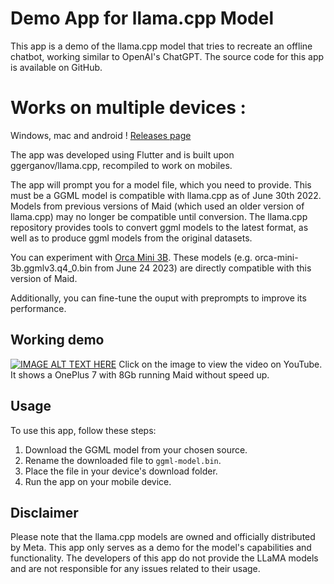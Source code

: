 # Demo App for llama.cpp Model
This app is a demo of the llama.cpp model that tries to recreate an offline chatbot, working similar to OpenAI's ChatGPT. The source code for this app is available on GitHub.

# Works on multiple devices :
Windows, mac and android !
[Releases page](https://github.com/Bip-Rep/sherpa/releases)


The app was developed using Flutter and is built upon ggerganov/llama.cpp, recompiled to work on mobiles.

The app will prompt you for a model file, which you need to provide. This must be a GGML model is compatible with llama.cpp as of June 30th 2022. Models from previous versions of Maid (which used an older version of llama.cpp) may no longer be compatible until conversion. The llama.cpp repository provides tools to convert ggml models to the latest format, as well as to produce ggml models from the original datasets.

You can experiment with [Orca Mini 3B](https://huggingface.co/TheBloke/orca_mini_3B-GGML). These models (e.g. orca-mini-3b.ggmlv3.q4_0.bin from June 24 2023) are directly compatible with this version of Maid.

Additionally, you can fine-tune the ouput with preprompts to improve its performance.

## Working demo
[![IMAGE ALT TEXT HERE](https://img.youtube.com/vi/jdw7oABjTeQ/0.jpg)](https://www.youtube.com/watch?v=jdw7oABjTeQ)
Click on the image to view the video on YouTube.
It shows a OnePlus 7 with 8Gb running Maid without speed up.

## Usage
To use this app, follow these steps:

1. Download the GGML model from your chosen source.
2. Rename the downloaded file to `ggml-model.bin`.
3. Place the file in your device's download folder.
4. Run the app on your mobile device.

## Disclaimer
Please note that the llama.cpp models are owned and officially distributed by Meta. This app only serves as a demo for the model's capabilities and functionality. The developers of this app do not provide the LLaMA models and are not responsible for any issues related to their usage.




